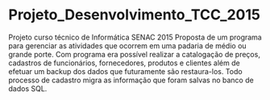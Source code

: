# Projeto_Desenvolvimento_TCC_2015
Projeto curso técnico de Informática SENAC 2015
Proposta de um programa para gerenciar as atividades que ocorrem em uma padaria de médio ou grande porte. 
Com programa era possível realizar a catalogação de preços, cadastros de funcionários, fornecedores, produtos e clientes além de efetuar um backup dos dados que futuramente são restaura-los. 
Todo processo de cadastro migra as informação que foram salvas no banco de dados SQL.
